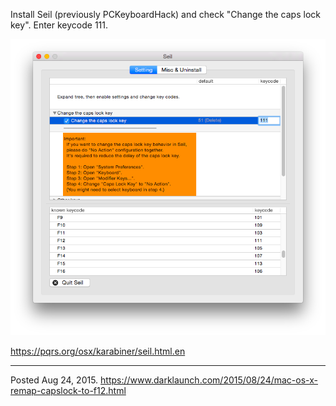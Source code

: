Install Seil (previously PCKeyboardHack) and check "Change the caps lock key". Enter keycode 111.

<img alt="" src="/img/uploads/2015-08/remap-capslock-to-f12.png" />

https://pqrs.org/osx/karabiner/seil.html.en

---


Posted Aug 24, 2015.
https://www.darklaunch.com/2015/08/24/mac-os-x-remap-capslock-to-f12.html